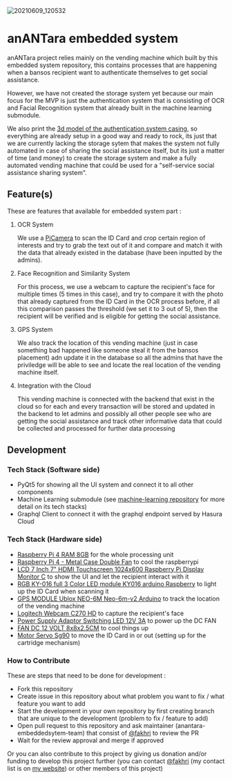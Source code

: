 ![20210609_120532](https://user-images.githubusercontent.com/18365721/121311910-0fc2c280-c92f-11eb-8071-23ed9e91bf79.jpg)

# **anANTara** embedded system

anANTara project relies mainly on the vending machine which built by this embedded system repository, this contains processes that are happening when a bansos recipient want to authenticate themselves to get social assistance.

However, we have not created the storage system yet because our main focus for the MVP is just the authentication system that is consisting of OCR and Facial Recognition system that already built in the machine learning submodule.

We also print the [3d model of the authentication system casing](./3d-model/anantara.stl), so everything are already setup in a good way and ready to rock, its just that we are currently lacking the storage sytem that makes the system not fully automated in case of sharing the social assistance itself, but its just a matter of time (and money) to create the storage system and make a fully automated vending machine that could be used for a "self-service social assistance sharing system".

## Feature(s)

These are features that available for embedded system part :

1. OCR System

   We use a [PiCamera](https://www.raspberrypi.org/products/camera-module-v2/) to scan the ID Card and crop certain region of interests and try to grab the text out of it and compare and match it with the data that already existed in the database (have been inputted by the admins). 
   
2. Face Recognition and Similarity System

   For this process, we use a webcam to capture the recipient's face for multiple times (5 times in this case), and try to compare it with the photo that already captured from the ID Card in the OCR process before, if all this comparison passes the threshold (we set it to 3 out of 5), then the recipient will be verified and is eligible for getting the social assistance.

3. GPS System

   We also track the location of this vending machine (just in case something bad happened like someone steal it from the bansos placement) adn update it in the database so all the admins that have the priviledge will be able to see and locate the real location of the vending machine itself.

4. Integration with the Cloud

   This vending machine is connected with the backend that exist in the cloud so for each and every transaction will be stored and updated in the backend to let admins and possibly all other people see who are getting the social assistance and track other informative data that could be collected and processed for further data processing

## Development

### Tech Stack (Software side)

- PyQt5 for showing all the UI system and connect it to all other components
- Machine Learning submodule (see [machine-learning repository](https://github.com/B21-CAP0236/machine-learning) for more detail on its tech stacks)
- Graphql Client to connect it with the graphql endpoint served by Hasura Cloud

### Tech Stack (Hardware side)

- [Raspberry Pi 4 RAM 8GB](https://www.tokopedia.com/snapshot_product?order_id=784427475&dtl_id=1224127180) for the whole processing unit
- [Raspberry Pi 4 - Metal Case Double Fan](https://www.tokopedia.com/snapshot_product?order_id=784427476&dtl_id=1224127182) to cool the raspberrypi
- [LCD 7 Inch 7" HDMI Touchscreen 1024x600 Raspberry Pi Display Monitor C](https://www.tokopedia.com/snapshot_product?order_id=784427477&dtl_id=1224127185) to show the UI and let the recipient interact with it
- [RGB KY-016 full 3 Color LED module KY016 arduino Raspberry](https://www.tokopedia.com/snapshot_product?order_id=789858396&dtl_id=1237623542) to light up the ID Card when scanning it
- [GPS MODULE Ublox NEO-6M Neo-6m-v2 Arduino](https://www.tokopedia.com/snapshot_product?order_id=784427474&dtl_id=1224127176) to track the location of the vending machine
- [Logitech Webcam C270 HD](https://www.tokopedia.com/goldenmouse/logitech-webcam-c270-hd-only-webcam-sja) to capture the recipient's face
- [Power Supply Adaptor Switching LED 12V 3A](https://www.tokopedia.com/snapshot_product?order_id=676702974&dtl_id=1010950084) to power up the DC FAN
- [FAN DC 12 VOLT 8x8x2.5CM](https://www.tokopedia.com/cncstorebandung/fan-dc-12-volt-8x8x2-5cm) to cool things up
- [Motor Servo Sg90](https://www.tokopedia.com/cncstorebandung/cnc-towerpro-motor-servo-sg90-sg-90-9g) to move the ID Card in or out (setting up for the cartridge mechanism)

### How to Contribute

These are steps that need to be done for development :
- Fork this repository
- Create issue in this repository about what problem you want to fix / what feature you want to add
- Start the development in your own repository by first creating branch that are unique to the development (problem to fix / feature to add)
- Open pull request to this repository and ask maintainer (anantara-embeddedsytem-team) that consist of [@fakhri](https://github.com/fakhrip) to review the PR
- Wait for the review approval and merge if approved

Or you can also contribute to this project by giving us donation and/or funding to develop this project further (you can contact [@fakhri](https://github.com/fakhrip) (my contact list is on [my website](https://justak.id)) or other members of this project)
